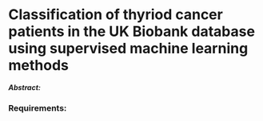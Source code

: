 # Classification of thyriod cancer patients in the UK Biobank database using supervised machine learning methods

***Abstract:*** 


### Requirements:
